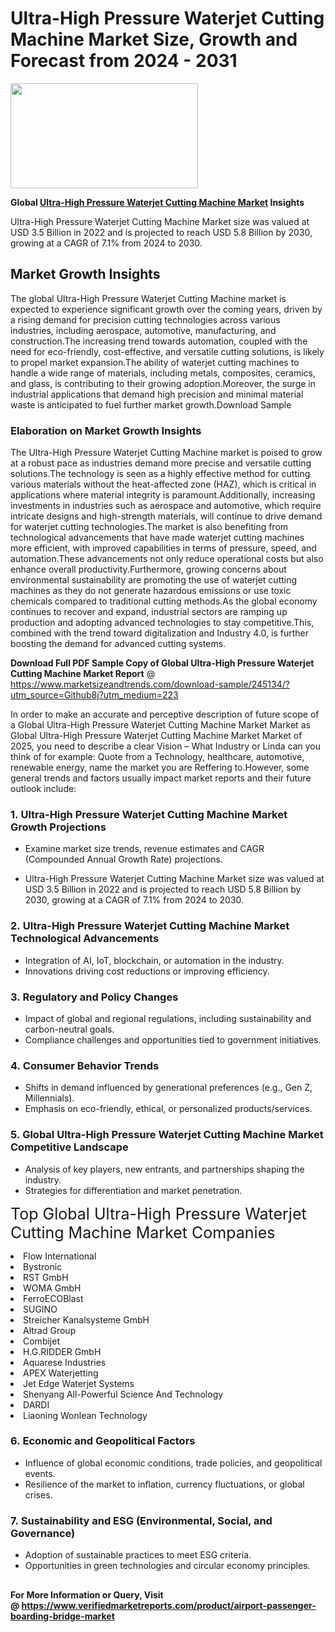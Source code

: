 <H1>Ultra-High Pressure Waterjet Cutting Machine Market Size, Growth and Forecast from 2024 - 2031</H1><img class="aligncenter size-medium wp-image-584254" src="https://thirdeyenews.in/wp-content/uploads/2024/09/Global-Market-Research-300x168.jpeg" alt="" width="300" height="168" /><p><strong>Global&nbsp;<a href="https://www.marketsizeandtrends.com/download-sample/245134/?utm_source=Github8j?utm_medium=223">Ultra-High Pressure Waterjet Cutting Machine Market</a> Insights</strong></p><p>Ultra-High Pressure Waterjet Cutting Machine Market size was valued at USD 3.5 Billion in 2022 and is projected to reach USD 5.8 Billion by 2030, growing at a CAGR of 7.1% from 2024 to 2030.</p><p><h2>Market Growth Insights</h2> The global Ultra-High Pressure Waterjet Cutting Machine market is expected to experience significant growth over the coming years, driven by a rising demand for precision cutting technologies across various industries, including aerospace, automotive, manufacturing, and construction.The increasing trend towards automation, coupled with the need for eco-friendly, cost-effective, and versatile cutting solutions, is likely to propel market expansion.The ability of waterjet cutting machines to handle a wide range of materials, including metals, composites, ceramics, and glass, is contributing to their growing adoption.Moreover, the surge in industrial applications that demand high precision and minimal material waste is anticipated to fuel further market growth.Download Sample <h3>Elaboration on Market Growth Insights</h3> The Ultra-High Pressure Waterjet Cutting Machine market is poised to grow at a robust pace as industries demand more precise and versatile cutting solutions.The technology is seen as a highly effective method for cutting various materials without the heat-affected zone (HAZ), which is critical in applications where material integrity is paramount.Additionally, increasing investments in industries such as aerospace and automotive, which require intricate designs and high-strength materials, will continue to drive demand for waterjet cutting technologies.The market is also benefiting from technological advancements that have made waterjet cutting machines more efficient, with improved capabilities in terms of pressure, speed, and automation.These advancements not only reduce operational costs but also enhance overall productivity.Furthermore, growing concerns about environmental sustainability are promoting the use of waterjet cutting machines as they do not generate hazardous emissions or use toxic chemicals compared to traditional cutting methods.As the global economy continues to recover and expand, industrial sectors are ramping up production and adopting advanced technologies to stay competitive.This, combined with the trend toward digitalization and Industry 4.0, is further boosting the demand for advanced cutting systems.</p><p><span class=""><strong>Download Full PDF Sample Copy of Global Ultra-High Pressure Waterjet Cutting Machine Market Report</strong> @ <a href="https://www.marketsizeandtrends.com/download-sample/245134/?utm_source=Github8j?utm_medium=223" target="_blank">https://www.marketsizeandtrends.com/download-sample/245134/?utm_source=Github8j?utm_medium=223</a></span></p><p>In order to make an accurate and perceptive description of future scope of a Global&nbsp;Ultra-High Pressure Waterjet Cutting Machine Market Market as Global&nbsp;Ultra-High Pressure Waterjet Cutting Machine Market Market of 2025, you need to describe a clear Vision &ndash; What Industry or Linda can you think of for example: Quote from a Technology, healthcare, automotive, renewable energy, name the market you are Reffering to.However, some general trends and factors usually impact market reports and their future outlook include:</p><h3>1.&nbsp;<strong>Ultra-High Pressure Waterjet Cutting Machine Market Growth Projections</strong></h3><ul><li>Examine market size trends, revenue estimates and CAGR (Compounded Annual Growth Rate) projections.</li><li><p>Ultra-High Pressure Waterjet Cutting Machine Market size was valued at USD 3.5 Billion in 2022 and is projected to reach USD 5.8 Billion by 2030, growing at a CAGR of 7.1% from 2024 to 2030.</p></li></ul><h3>2.&nbsp;<strong>Ultra-High Pressure Waterjet Cutting Machine Market Technological Advancements</strong></h3><ul><li>Integration of AI, IoT, blockchain, or automation in the industry.</li><li>Innovations driving cost reductions or improving efficiency.</li></ul><h3>3.&nbsp;<strong>Regulatory and Policy Changes</strong></h3><ul><li>Impact of global and regional regulations, including sustainability and carbon-neutral goals.</li><li>Compliance challenges and opportunities tied to government initiatives.</li></ul><h3>4.&nbsp;<strong>Consumer Behavior Trends</strong></h3><ul><li>Shifts in demand influenced by generational preferences (e.g., Gen Z, Millennials).</li><li>Emphasis on eco-friendly, ethical, or personalized products/services.</li></ul><h3>5.&nbsp;<strong>Global Ultra-High Pressure Waterjet Cutting Machine Market Competitive Landscape</strong></h3><ul><li>Analysis of key players, new entrants, and partnerships shaping the industry.</li><li>Strategies for differentiation and market penetration.</li></ul><p data-pm-slice="1 1 []"><span style="color: inherit; font-family: inherit; font-size: 25px;">Top Global Ultra-High Pressure Waterjet Cutting Machine Market Companies</span></p><div class="" data-test-id=""><p><li>Flow International</li><li> Bystronic</li><li> RST GmbH</li><li> WOMA GmbH</li><li> FerroECOBlast</li><li> SUGINO</li><li> Streicher Kanalsysteme GmbH</li><li> Altrad Group</li><li> Combijet</li><li> H.G.RIDDER GmbH</li><li> Aquarese Industries</li><li> APEX Waterjetting</li><li> Jet Edge Waterjet Systems</li><li> Shenyang All-Powerful Science And Technology</li><li> DARDI</li><li> Liaoning Wonlean Technology</li></p></div><h3>6.&nbsp;<strong>Economic and Geopolitical Factors</strong></h3><ul><li>Influence of global economic conditions, trade policies, and geopolitical events.</li><li>Resilience of the market to inflation, currency fluctuations, or global crises.</li></ul><h3>7.&nbsp;<strong>Sustainability and ESG (Environmental, Social, and Governance)</strong></h3><ul><li>Adoption of sustainable practices to meet ESG criteria.</li><li>Opportunities in green technologies and circular economy principles.</li></ul><h2><strong style="font-size: 14px;">For More Information or Query, Visit @&nbsp;</strong><a style="background-color: #ffffff; font-size: 14px;" href="https://www.marketsizeandtrends.com/report/ultra-high-pressure-waterjet-cutting-machine-market/" target="_blank">https://www.verifiedmarketreports.com/product/airport-passenger-boarding-bridge-market</a></h2>